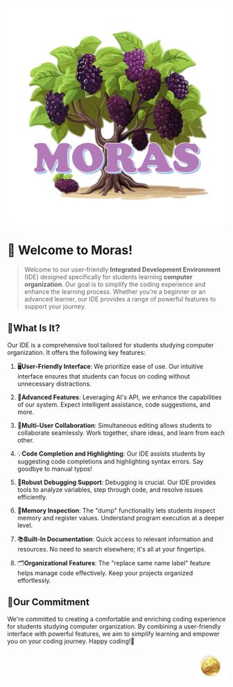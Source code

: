 <div><img src="assets/index_logo.png" width="1270" alt="logo of moras"></div>

# :wave: **Welcome to Moras**!

> Welcome to our user-friendly **Integrated Development Environment** (IDE) designed specifically for students learning
> **computer organization**. Our goal is to simplify the coding experience and enhance the learning process. Whether
> you’re
> a beginner or an advanced learner, our IDE provides a range of powerful features to support your journey.

## 🤔What Is It?

Our IDE is a comprehensive tool tailored for students studying computer organization. It offers the following key
features:

1. 🖥️**User-Friendly Interface**: We prioritize ease of use. Our intuitive interface ensures that students can focus on
   coding without unnecessary distractions.

2. 🧠**Advanced Features**: Leveraging AI's API, we enhance the capabilities of our system. Expect intelligent
   assistance,
   code suggestions, and more.

3. 👥**Multi-User Collaboration**: Simultaneous editing allows students to collaborate seamlessly. Work together, share
   ideas, and learn from each other.

4. 💡**Code Completion and Highlighting**: Our IDE assists students by suggesting code completions and highlighting
   syntax
   errors. Say goodbye to manual typos!

5. 🐞**Robust Debugging Support**: Debugging is crucial. Our IDE provides tools to analyze variables, step through code,
   and resolve issues efficiently.

6. 🧐**Memory Inspection**: The "dump" functionality lets students inspect memory and register values. Understand program
   execution at a deeper level.

7. 📚**Built-In Documentation**: Quick access to relevant information and resources. No need to search elsewhere; it's
   all
   at your fingertips.

8. 🗂️**Organizational Features**: The "replace same name label" feature helps manage code effectively. Keep your
   projects
   organized effortlessly.

## 💖Our Commitment

We're committed to creating a comfortable and enriching coding experience for students studying computer organization.
By combining a user-friendly interface with powerful features, we aim to simplify learning and empower you on your
coding journey. Happy coding!🚀

<div align = right> <img src="assets/item_mora.webp" width="70" alt="logo of moras">
</div>